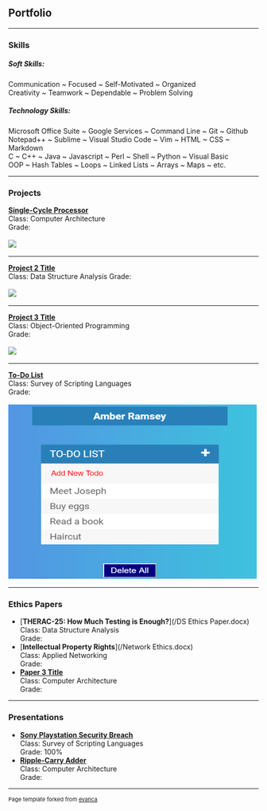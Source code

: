 ## Portfolio

---

### Skills

##### **Soft Skills:**
  Communication ~ Focused ~ Self-Motivated ~ Organized  
  Creativity ~ Teamwork ~ Dependable ~ Problem Solving  
  
##### **Technology Skills:**
  Microsoft Office Suite ~ Google Services ~ Command Line ~ Git ~ Github  
  Notepad++ ~ Sublime ~ Visual Studio Code ~ Vim ~ HTML ~ CSS ~ Markdown  
  C ~ C++ ~ Java ~ Javascript ~ Perl ~ Shell ~ Python ~ Visual Basic   
  OOP ~ Hash Tables ~ Loops ~ Linked Lists ~ Arrays ~ Maps ~ etc.  
  
---

### Projects

[**Single-Cycle Processor**](/sample_page)  
Class: Computer Architecture  
Grade:  
<br>
<img src="images/dummy_thumbnail.jpg?raw=true"/>

---
[**Project 2 Title**](/pdf/sample_presentation.pdf)  
Class: Data Structure Analysis
Grade:  
<br>
<img src="images/dummy_thumbnail.jpg?raw=true"/>

---
[**Project 3 Title**](http://example.com/)  
Class: Object-Oriented Programming  
Grade:  
<br>
<img src="images/dummy_thumbnail.jpg?raw=true"/>

---

[**To-Do List**](https://codepen.io/amber-ramsey/pen/yLLZRaK)  
Class: Survey of Scripting Languages  
Grade:  
<br>
<img src="images/scripting portfolio pic.PNG?raw=true" width="500" height="350"/>

---

### **Ethics Papers**

- [**THERAC-25: How Much Testing is Enough?**](/DS Ethics Paper.docx)  
  Class: Data Structure Analysis  
  Grade:  
- [**Intellectual Property Rights**](/Network Ethics.docx)  
  Class: Applied Networking  
  Grade:  
- [**Paper 3 Title**](http://example.com/)  
  Class: Computer Architecture  
  Grade:  

---

### **Presentations**

- [**Sony Playstation Security Breach**](https://youtu.be/esssEReJ99c)  
  Class: Survey of Scripting Languages  
  Grade: 100%  
- [**Ripple-Carry Adder**](https://docs.google.com/presentation/d/1y-fy4Q30TYP0nPdgUIFEvORarMUUWeNnUso3PKB4f30/edit?usp=sharing)  
  Class: Computer Architecture  
  Grade:  

---

<p style="font-size:11px">Page template forked from <a href="https://github.com/evanca/quick-portfolio">evanca</a></p>
<!-- Remove above link if you don't want to attibute -->
